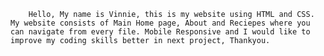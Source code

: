 



        Hello, My name is Vinnie, this is my website using HTML and CSS. My website consists of Main Home page, About and Reciepes where you can navigate from every file. Mobile Responsive and I would like to improve my coding skills better in next project, Thankyou.
    
